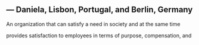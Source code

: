 ## — Daniela, Lisbon, Portugal, and Berlin, Germany

An organization that can satisfy a need in society and at the same time

provides satisfaction to employees in terms of purpose, compensation, and